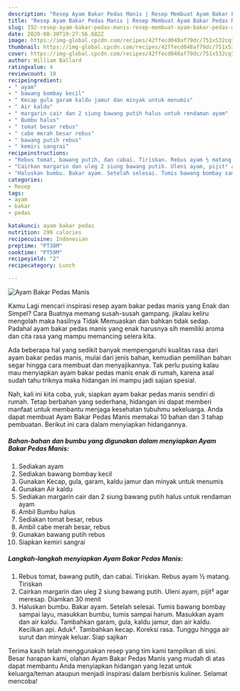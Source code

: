 ```yaml
---
description: "Resep Ayam Bakar Pedas Manis | Resep Membuat Ayam Bakar Pedas Manis Yang Sempurna"
title: "Resep Ayam Bakar Pedas Manis | Resep Membuat Ayam Bakar Pedas Manis Yang Sempurna"
slug: 192-resep-ayam-bakar-pedas-manis-resep-membuat-ayam-bakar-pedas-manis-yang-sempurna
date: 2020-08-30T19:27:56.682Z
image: https://img-global.cpcdn.com/recipes/42ffecd048af79dc/751x532cq70/ayam-bakar-pedas-manis-foto-resep-utama.jpg
thumbnail: https://img-global.cpcdn.com/recipes/42ffecd048af79dc/751x532cq70/ayam-bakar-pedas-manis-foto-resep-utama.jpg
cover: https://img-global.cpcdn.com/recipes/42ffecd048af79dc/751x532cq70/ayam-bakar-pedas-manis-foto-resep-utama.jpg
author: William Ballard
ratingvalue: 4
reviewcount: 10
recipeingredient:
- " ayam"
- " bawang bombay kecil"
- " Kecap gula garam kaldu jamur dan minyak untuk menumis"
- " Air kaldu"
- " margarin cair dan 2 siung bawang putih halus untuk rendaman ayam"
- " Bumbu halus"
- " tomat besar rebus"
- " cabe merah besar rebus"
- " bawang putih rebus"
- " kemiri sangrai"
recipeinstructions:
- "Rebus tomat, bawang putih, dan cabai. Tiriskan. Rebus ayam ½ matang. Tiriskan"
- "Cairkan margarin dan uleg 2 siung bawang putih. Uleni ayam, pijit² agar meresap. Diamkan 30 menit"
- "Haluskan bumbu. Bakar ayam. Setelah selesai. Tumis bawang bombay sampai layu, masukkan bumbu, tumis sampai harum. Masukkan ayam dan air kaldu. Tambahkan garam, gula, kaldu jamur, dan air kaldu. Kecilkan api. Aduk². Tambahkan kecap. Koreksi rasa. Tunggu hingga air surut dan minyak keluar. Siap sajikan"
categories:
- Resep
tags:
- ayam
- bakar
- pedas

katakunci: ayam bakar pedas 
nutrition: 299 calories
recipecuisine: Indonesian
preptime: "PT38M"
cooktime: "PT59M"
recipeyield: "2"
recipecategory: Lunch

---
```



![Ayam Bakar Pedas Manis](https://img-global.cpcdn.com/recipes/42ffecd048af79dc/751x532cq70/ayam-bakar-pedas-manis-foto-resep-utama.jpg)

Kamu Lagi mencari inspirasi resep ayam bakar pedas manis yang Enak dan Simpel? Cara Buatnya memang susah-susah gampang. jikalau keliru mengolah maka hasilnya Tidak Memuaskan dan bahkan tidak sedap. Padahal ayam bakar pedas manis yang enak harusnya sih memiliki aroma dan cita rasa yang mampu memancing selera kita.



Ada beberapa hal yang sedikit banyak mempengaruhi kualitas rasa dari ayam bakar pedas manis, mulai dari jenis bahan, kemudian pemilihan bahan segar hingga cara membuat dan menyajikannya. Tak perlu pusing kalau mau menyiapkan ayam bakar pedas manis enak di rumah, karena asal sudah tahu triknya maka hidangan ini mampu jadi sajian spesial.


Nah, kali ini kita coba, yuk, siapkan ayam bakar pedas manis sendiri di rumah. Tetap berbahan yang sederhana, hidangan ini dapat memberi manfaat untuk membantu menjaga kesehatan tubuhmu sekeluarga. Anda dapat membuat Ayam Bakar Pedas Manis memakai 10 bahan dan 3 tahap pembuatan. Berikut ini cara dalam menyiapkan hidangannya.

<!--inarticleads1-->

##### Bahan-bahan dan bumbu yang digunakan dalam menyiapkan Ayam Bakar Pedas Manis:

1. Sediakan  ayam
1. Sediakan  bawang bombay kecil
1. Gunakan  Kecap, gula, garam, kaldu jamur dan minyak untuk menumis
1. Gunakan  Air kaldu
1. Sediakan  margarin cair dan 2 siung bawang putih halus untuk rendaman ayam
1. Ambil  Bumbu halus
1. Sediakan  tomat besar, rebus
1. Ambil  cabe merah besar, rebus
1. Gunakan  bawang putih rebus
1. Siapkan  kemiri sangrai




<!--inarticleads2-->

##### Langkah-langkah menyiapkan Ayam Bakar Pedas Manis:

1. Rebus tomat, bawang putih, dan cabai. Tiriskan. Rebus ayam ½ matang. Tiriskan
1. Cairkan margarin dan uleg 2 siung bawang putih. Uleni ayam, pijit² agar meresap. Diamkan 30 menit
1. Haluskan bumbu. Bakar ayam. Setelah selesai. Tumis bawang bombay sampai layu, masukkan bumbu, tumis sampai harum. Masukkan ayam dan air kaldu. Tambahkan garam, gula, kaldu jamur, dan air kaldu. Kecilkan api. Aduk². Tambahkan kecap. Koreksi rasa. Tunggu hingga air surut dan minyak keluar. Siap sajikan




Terima kasih telah menggunakan resep yang tim kami tampilkan di sini. Besar harapan kami, olahan Ayam Bakar Pedas Manis yang mudah di atas dapat membantu Anda menyiapkan hidangan yang lezat untuk keluarga/teman ataupun menjadi inspirasi dalam berbisnis kuliner. Selamat mencoba!

